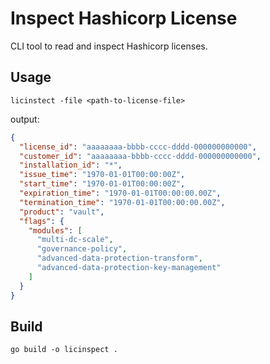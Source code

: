# Inspect Hashicorp License

CLI tool to read and inspect Hashicorp licenses.

## Usage

```shell
licinstect -file <path-to-license-file>
```

output:

```json
{
  "license_id": "aaaaaaaa-bbbb-cccc-dddd-000000000000",
  "customer_id": "aaaaaaaa-bbbb-cccc-dddd-000000000000",
  "installation_id": "*",
  "issue_time": "1970-01-01T00:00:00Z",
  "start_time": "1970-01-01T00:00:00Z",
  "expiration_time": "1970-01-01T00:00:00.00Z",
  "termination_time": "1970-01-01T00:00:00.00Z",
  "product": "vault",
  "flags": {
    "modules": [
      "multi-dc-scale",
      "governance-policy",
      "advanced-data-protection-transform",
      "advanced-data-protection-key-management"
    ]
  }
}
```

## Build

```shell
go build -o licinspect .
```
